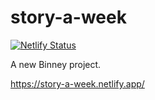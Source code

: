 # story-a-week

[![Netlify Status](https://api.netlify.com/api/v1/badges/f9b0fd90-01d6-4192-a084-726a079b500d/deploy-status)](https://app.netlify.com/sites/story-a-week/deploys)

A new Binney project.

https://story-a-week.netlify.app/
